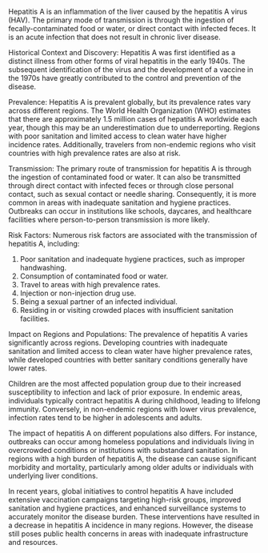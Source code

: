 Hepatitis A is an inflammation of the liver caused by the hepatitis A virus (HAV). The primary mode of transmission is through the ingestion of fecally-contaminated food or water, or direct contact with infected feces. It is an acute infection that does not result in chronic liver disease.

Historical Context and Discovery:
Hepatitis A was first identified as a distinct illness from other forms of viral hepatitis in the early 1940s. The subsequent identification of the virus and the development of a vaccine in the 1970s have greatly contributed to the control and prevention of the disease.

Prevalence:
Hepatitis A is prevalent globally, but its prevalence rates vary across different regions. The World Health Organization (WHO) estimates that there are approximately 1.5 million cases of hepatitis A worldwide each year, though this may be an underestimation due to underreporting. Regions with poor sanitation and limited access to clean water have higher incidence rates. Additionally, travelers from non-endemic regions who visit countries with high prevalence rates are also at risk.

Transmission:
The primary route of transmission for hepatitis A is through the ingestion of contaminated food or water. It can also be transmitted through direct contact with infected feces or through close personal contact, such as sexual contact or needle sharing. Consequently, it is more common in areas with inadequate sanitation and hygiene practices. Outbreaks can occur in institutions like schools, daycares, and healthcare facilities where person-to-person transmission is more likely.

Risk Factors:
Numerous risk factors are associated with the transmission of hepatitis A, including:
1. Poor sanitation and inadequate hygiene practices, such as improper handwashing.
2. Consumption of contaminated food or water.
3. Travel to areas with high prevalence rates.
4. Injection or non-injection drug use.
5. Being a sexual partner of an infected individual.
6. Residing in or visiting crowded places with insufficient sanitation facilities.

Impact on Regions and Populations:
The prevalence of hepatitis A varies significantly across regions. Developing countries with inadequate sanitation and limited access to clean water have higher prevalence rates, while developed countries with better sanitary conditions generally have lower rates.

Children are the most affected population group due to their increased susceptibility to infection and lack of prior exposure. In endemic areas, individuals typically contract hepatitis A during childhood, leading to lifelong immunity. Conversely, in non-endemic regions with lower virus prevalence, infection rates tend to be higher in adolescents and adults.

The impact of hepatitis A on different populations also differs. For instance, outbreaks can occur among homeless populations and individuals living in overcrowded conditions or institutions with substandard sanitation. In regions with a high burden of hepatitis A, the disease can cause significant morbidity and mortality, particularly among older adults or individuals with underlying liver conditions.

In recent years, global initiatives to control hepatitis A have included extensive vaccination campaigns targeting high-risk groups, improved sanitation and hygiene practices, and enhanced surveillance systems to accurately monitor the disease burden. These interventions have resulted in a decrease in hepatitis A incidence in many regions. However, the disease still poses public health concerns in areas with inadequate infrastructure and resources.